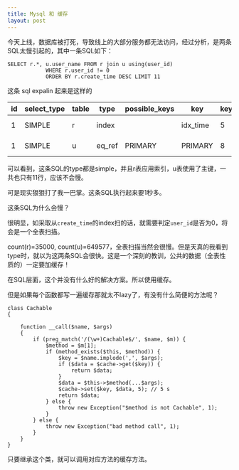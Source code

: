 ```yaml
---
title: Mysql 和 缓存
layout: post
---
```


今天上线，数据库被打死，导致线上的大部分服务都无法访问，经过分析，是两条SQL太慢引起的，其中一条SQL如下：

    SELECT r.*, u.user_name FROM r join u using(user_id)
                WHERE r.user_id != 0
                ORDER BY r.create_time DESC LIMIT 11

这条 sql expalin 起来是这样的

| id |	select_type |	table	| type |	possible_keys |	key |	key_len |	ref | rows | Extra |
|----|--------------|-----------|------|------------------|-----|-----------|-------|------|-------|
| 1	| SIMPLE |	r |	index |	|	idx_time | 5 |	|	11	| Using where	|
| 1 |	SIMPLE |	u	| eq_ref |	PRIMARY	| PRIMARY	| 8	| r.user_id |	1 |	Using where |

可以看到，这条SQL的type都是simple，并且r表应用索引，u表使用了主键，一共也只有11行，应该不会慢。

可是现实狠狠打了我一巴掌。这条SQL执行起来要1秒多。

这条SQL为什么会慢？

很明显，如采取从`create_time`的index扫的话，就需要判定`user_id`是否为0，将会是一个全表扫描。

count(r)=35000, count(u)=649577，全表扫描当然会很慢。但是天真的我看到type时，就以为这两条SQL会很快。这是一个深刻的教训，公共的数据（全表性质的）一定要加缓存！

在SQL层面，这个并没有什么好的解决方案。所以使用缓存。

但是如果每个函数都写一遍缓存那就太不lazy了，有没有什么简便的方法呢？

    class Cachable
    {
    	
    	function __call($name, $args)
    	{
    		if (preg_match('/(\w+)Cachable$/', $name, $m)) {
    			$method = $m[1];
    			if (method_exists($this, $method)) {
    				$key = $name.implode(',', $args);
    				if ($data = $cache->get($key)) {
    					return $data;
    				}
    				$data = $this->$method(...$args);
    				$cache->set($key, $data, 5); // 5 s
    				return $data;
    			} else {
    				throw new Exception("$method is not Cachable", 1);
    			}
    		} else {
    			throw new Exception("bad method call", 1);
    		}
    	}
    }

只要继承这个类，就可以调用对应方法的缓存方法。
